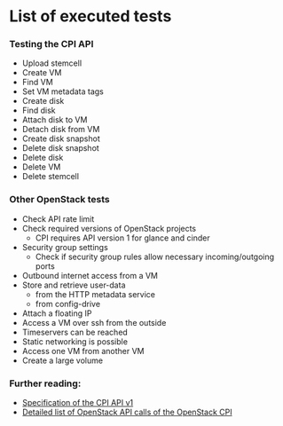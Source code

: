 # List of executed tests

### Testing the CPI API
* Upload stemcell
* Create VM
* Find VM
* Set VM metadata tags
* Create disk
* Find disk
* Attach disk to VM
* Detach disk from VM
* Create disk snapshot
* Delete disk snapshot
* Delete disk
* Delete VM
* Delete stemcell

### Other OpenStack tests
* Check API rate limit
* Check required versions of OpenStack projects
  * CPI requires API version 1 for glance and cinder
* Security group settings
  * Check if security group rules allow necessary incoming/outgoing ports
* Outbound internet access from a VM
* Store and retrieve user-data
  * from the HTTP metadata service
  * from config-drive
* Attach a floating IP
* Access a VM over ssh from the outside
* Timeservers can be reached
* Static networking is possible
* Access one VM from another VM
* Create a large volume

### Further reading:
* [Specification of the CPI API v1](http://bosh.io/docs/cpi-api-v1.html)
* [Detailed list of OpenStack API calls of the OpenStack CPI](https://github.com/cloudfoundry/bosh-openstack-cpi-release/blob/master/docs/openstack-api-calls.md)
